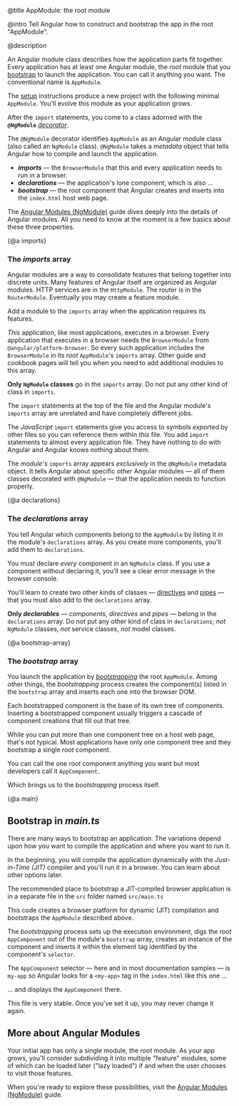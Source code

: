 @title
AppModule: the root module

@intro
Tell Angular how to construct and bootstrap the app in the root "AppModule".

@description


An Angular module class describes how the application parts fit together.
Every application has at least one Angular module, the _root_ module 
that you [bootstrap](guide/appmodule#main) to launch the application.
You can call it anything you want. The conventional name is `AppModule`.

The [setup](guide/setup) instructions produce a new project with the following minimal `AppModule`.
You'll evolve this module as your application grows.


<code-example path="setup/src/app/app.module.ts" title="src/app/app.module.ts" linenums="false">

</code-example>



After the `import` statements, you come to a class adorned with the
**`@NgModule`** [_decorator_](guide/glossary#decorator '"Decorator" explained').

The `@NgModule` decorator identifies `AppModule` as an Angular module class (also called an `NgModule` class).
`@NgModule` takes a _metadata_ object that tells Angular how to compile and launch the application.

* **_imports_** &mdash; the `BrowserModule` that this and every application needs to run in a browser.
* **_declarations_** &mdash; the application's lone component, which is also ...
* **_bootstrap_** &mdash; the _root_ component that Angular creates and inserts into the `index.html` host web page.

The [Angular Modules (NgModule)](guide/ngmodule) guide dives deeply into the details of Angular modules.
All you need to know at the moment is a few basics about these three properties.  


{@a imports}


### The _imports_ array

Angular modules are a way to consolidate features that belong together into discrete units.
Many features of Angular itself are organized as Angular modules. 
HTTP services are in the `HttpModule`. The router is in the `RouterModule`.
Eventually you may create a feature module.

Add a module to the `imports` array when the application requires its features.

_This_ application, like most applications, executes in a browser.
Every application that executes in a browser needs the `BrowserModule` from `@angular/platform-browser`.
So every such application includes the `BrowserModule` in its _root_ `AppModule`'s `imports` array.
Other guide and cookbook pages will tell you when you need to add additional modules to this array.


<div class="alert is-important">



**Only `NgModule` classes** go in the `imports` array. Do not put any other kind of class in `imports`.


</div>



<div class="l-sub-section">



The `import` statements at the top of the file and the Angular module's `imports` array
are unrelated and have completely different jobs.

The _JavaScript_ `import` statements give you access to symbols _exported_ by other files
so you can reference them within _this_ file.
You add `import` statements to almost every application file. 
They have nothing to do with Angular and Angular knows nothing about them.

The _module's_ `imports` array appears _exclusively_ in the `@NgModule` metadata object.
It tells Angular about specific _other_ Angular modules &mdash; all of them classes decorated with `@NgModule` &mdash;
that the application needs to function properly.

</div>



{@a declarations}


### The _declarations_ array

You tell Angular which components belong to the `AppModule` by listing it in the module's `declarations` array.
As you create more components, you'll add them to `declarations`.

You must declare _every_ component in an `NgModule` class. 
If you use a component without declaring it, you'll see a clear error message in the browser console.

You'll learn to create two other kinds of classes &mdash; 
[directives](guide/attribute-directives) and [pipes](guide/pipes) &mdash;
that you must also add to the `declarations` array.


<div class="alert is-important">



**Only _declarables_** &mdash; _components_, _directives_ and _pipes_ &mdash; belong in the `declarations` array. 
Do not put any other kind of class in `declarations`; _not_ `NgModule` classes, _not_ service classes, _not_ model classes.


</div>



{@a bootstrap-array}


### The _bootstrap_ array

You launch the application by [_bootstrapping_](guide/appmodule#main) the root `AppModule`. 
Among other things, the _bootstrapping_ process creates the component(s) listed in the `bootstrap` array
and inserts each one into the browser DOM.

Each bootstrapped component is the base of its own tree of components.
Inserting a bootstrapped component usually triggers a cascade of component creations that fill out that tree.

While you can put more than one component tree on a host web page, that's not typical. 
Most applications have only one component tree and they bootstrap a single _root_ component.

You can call the one _root_ component anything you want but most developers call it `AppComponent`.

Which brings us to the _bootstrapping_ process itself.


{@a main}


<l-main-section>

</l-main-section>



## Bootstrap in _main.ts_

There are many ways to bootstrap an application.
The variations depend upon how you want to compile the application and where you want to run it.

In the beginning, you will compile the application dynamically with the _Just-in-Time (JIT)_ compiler
and you'll run it in a browser. You can learn about other options later.

The recommended place to bootstrap a JIT-compiled browser application is in a separate file 
in the `src` folder named `src/main.ts`

<code-example path="setup/src/main.ts" title="src/main.ts" linenums="false">

</code-example>



This code creates a browser platform for dynamic (JIT) compilation and
bootstraps the `AppModule` described above.

The _bootstrapping_ process sets up the execution environment,
digs the _root_ `AppComponent` out of the module's `bootstrap` array, 
creates an instance of the component and inserts it within the element tag identified by the component's `selector`.

The `AppComponent` selector &mdash; here and in most documentation samples &mdash; is `my-app` 
so Angular looks for a `<my-app>` tag in the `index.html` like this one ...

<code-example path="setup/src/index.html" region="my-app" title="setup/src/index.html" linenums="false">

</code-example>



... and displays the `AppComponent` there.

This file is very stable. Once you've set it up, you may never change it again.


<l-main-section>

</l-main-section>



## More about Angular Modules

Your initial app has only a single module, the _root_ module.
As your app grows, you'll consider subdividing it into multiple "feature" modules,
some of which can be loaded later ("lazy loaded") if and when the user chooses
to visit those features.

When you're ready to explore these possibilities, visit the [Angular Modules (NgModule)](guide/ngmodule) guide.